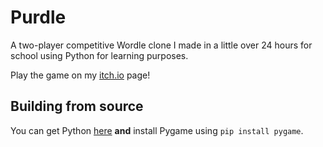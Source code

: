 # Purdle

A two-player competitive Wordle clone I made in a little over 24 hours for school using Python for learning purposes.

Play the game on my [itch.io](https://envoye.itch.io/purdle) page!

## Building from source

You can get Python [here](https://www.python.org/downloads/) **and** install Pygame using ``pip install pygame``.
